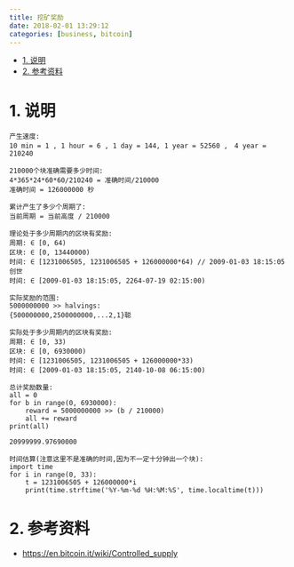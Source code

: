 ```yaml
---
title: 挖矿奖励
date: 2018-02-01 13:29:12
categories: [business, bitcoin]
---
```


<!-- TOC -->

- [1. 说明](#1-说明)
- [2. 参考资料](#2-参考资料)

<!-- /TOC -->

<a id="markdown-1-说明" name="1-说明"></a>
# 1. 说明



```
产生速度:
10 min = 1 , 1 hour = 6 , 1 day = 144, 1 year = 52560 ,　4 year = 210240

210000个块准确需要多少时间:
4*365*24*60*60/210240 = 准确时间/210000
准确时间 = 126000000 秒

累计产生了多少个周期了:
当前周期 = 当前高度 / 210000

理论处于多少周期内的区块有奖励:
周期: ∈ [0, 64)
区块: ∈ [0, 13440000) 
时间: ∈ [1231006505, 1231006505 + 126000000*64) // 2009-01-03 18:15:05 创世
时间: ∈ [2009-01-03 18:15:05, 2264-07-19 02:15:00)

实际奖励的范围:
5000000000 >> halvings: 
{500000000,2500000000,...2,1}聪

实际处于多少周期内的区块有奖励:
周期: ∈ [0, 33)
区块: ∈ [0, 6930000)
时间: ∈ [1231006505, 1231006505 + 126000000*33)
时间: ∈ [2009-01-03 18:15:05, 2140-10-08 06:15:00)

总计奖励数量:
all = 0 
for b in range(0, 6930000):
    reward = 5000000000 >> (b / 210000)
    all += reward
print(all)

20999999.97690000

时间估算(注意这里不是准确的时间,因为不一定十分钟出一个块):
import time
for i in range(0, 33):
    t = 1231006505 + 126000000*i
    print(time.strftime('%Y-%m-%d %H:%M:%S', time.localtime(t)))

```

<a id="markdown-2-参考资料" name="2-参考资料"></a>
# 2. 参考资料

* https://en.bitcoin.it/wiki/Controlled_supply

